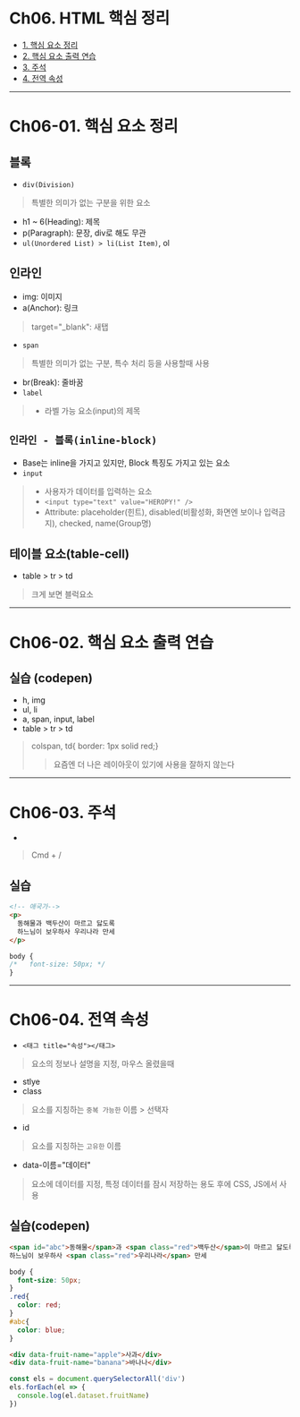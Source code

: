 # Ch06. HTML 핵심 정리
- [1. 핵심 요소 정리](#ch06-01-핵심-요소-정리)
- [2. 핵심 요소 출력 연습](#ch06-02-핵심-요소-출력-연습)
- [3. 주석](#ch06-03-주석)
- [4. 전역 속성](#ch06-04-전역-속성)


---------------------------------------------------------------------
# Ch06-01. 핵심 요소 정리
## 블록
- `div(Division)`
> 특별한 의미가 없는 구분을 위한 요소
- h1 ~ 6(Heading): 제목
- p(Paragraph): 문장, div로 해도 무관
- `ul(Unordered List) > li(List Item)`, ol

## 인라인
- img: 이미지
- a(Anchor): 링크
> target="_blank": 새탭
- `span`
> 특별한 의미가 없는 구분, 특수 처리 등을 사용할때 사용
- br(Break): 줄바꿈
- `label`
> - 라벨 가능 요소(input)의 제목

## `인라인 - 블록(inline-block)`
- Base는 inline을 가지고 있지만, Block 특징도 가지고 있는 요소
- `input`
> - 사용자가 데이터를 입력하는 요소
> - `<input type="text" value="HEROPY!" />`
> - Attribute: placeholder(힌트), disabled(비활성화, 화면엔 보이나 입력금지), checked, name(Group명)

## 테이블 요소(table-cell)
- table > tr > td
> 크게 보면 블럭요소


---------------------------------------------------------------------
# Ch06-02. 핵심 요소 출력 연습
## 실습 (codepen)
- h, img
- ul, li
- a, span, input, label
- table > tr > td
> colspan, td{ border: 1px solid red;}
>  > 요즘엔 더 나은 레이아웃이 있기에 사용을 잘하지 않는다


---------------------------------------------------------------------
# Ch06-03. 주석
- <!-- Commnet -->
> Cmd + /

## 실습
```html
<!-- 애국가-->
<p>
  동해물과 백두산이 마르고 닳도록
  하느님이 보우하사 우리나라 만세
</p>
```
```css
body {
/*   font-size: 50px; */
}
```


---------------------------------------------------------------------
# Ch06-04. 전역 속성
- `<태그 title="속성"></태그>`
> 요소의 정보나 설명을 지정, 마우스 올렸을때
- stlye
- class
> 요소를 지칭하는 `중복 가능한` 이름 > 선택자
- id
> 요소를 지칭하는 `고유한` 이름
- data-이름="데이터"
> 요소에 데이터를 지정, 특정 데이터를 잠시 저장하는 용도 후에 CSS, JS에서 사용

## 실습(codepen)
```html
<span id="abc">동해물</span>과 <span class="red">백두산</span>이 마르고 닳도록
하느님이 보우하사 <span class="red">우리나라</span> 만세
```
```css
body {
  font-size: 50px;
}
.red{
  color: red;
}
#abc{
  color: blue;
}
```
```html
<div data-fruit-name="apple">사과</div>
<div data-fruit-name="banana">바나나</div>
```
```js
const els = document.querySelectorAll('div')
els.forEach(el => {
  console.log(el.dataset.fruitName)
})
```